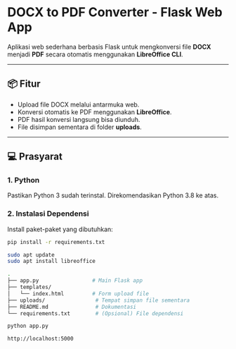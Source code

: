 # DOCX to PDF Converter - Flask Web App

Aplikasi web sederhana berbasis Flask untuk mengkonversi file **DOCX** menjadi **PDF** secara otomatis menggunakan **LibreOffice CLI**.

---

## 📦 Fitur

- Upload file DOCX melalui antarmuka web.
- Konversi otomatis ke PDF menggunakan **LibreOffice**.
- PDF hasil konversi langsung bisa diunduh.
- File disimpan sementara di folder **uploads**.

---

## 💻 Prasyarat

### 1. Python
Pastikan Python 3 sudah terinstal. Direkomendasikan Python 3.8 ke atas.

### 2. Instalasi Dependensi
Install paket-paket yang dibutuhkan:
```bash
pip install -r requirements.txt

sudo apt update
sudo apt install libreoffice

.
├── app.py                 # Main Flask app
├── templates/
│   └── index.html         # Form upload file
├── uploads/                # Tempat simpan file sementara
├── README.md               # Dokumentasi
└── requirements.txt        # (Opsional) File dependensi

python app.py

http://localhost:5000


